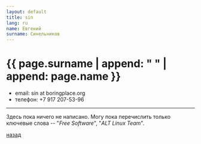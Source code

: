 ```yaml
---
layout: default
title: sin
lang: ru
name: Евгений
surname: Синельников
---
```


# [](#header-1) {{ page.surname | append: " " | append: page.name }}

* email: sin at boringplace.org
* телефон: +7 917 207-53-96

_________

Здесь пока ничего не написано. Могу пока перечислить только ключевые слова --
"*Free Software*", "*ALT Linux Team*".

[назад](../experts/)

